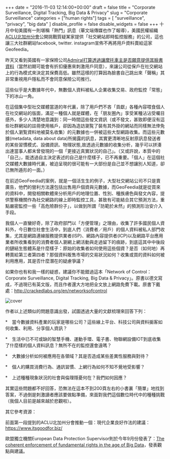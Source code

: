 +++
date = "2016-11-03 12:14:00+00:00"
draft = false
title = "Corporate Surveillance, Digital Tracking, Big Data & Privacy"
slug = "Corporate Surveillance"
categories = ["human rights"]
tags = [
  "surveillance",
  "privacy",
  "big data"
  ]
disable_profile = false
disable_widgets = false
+++
十月中旬美國有一則堪稱「熱門」訊息（華文端傳媒也作了報導），美國民權組織[ACLU北加州分會](https://www.aclunc.org/blog/facebook-instagram-and-twitter-provided-data-access-surveillance-product-marketed-target)公開挑戰質疑某家提供「社交網站即時監控服務」的公司，這也讓三大社群網站facebook, twitter. instagram宣佈不再將用戶資料賣給這家Geofeedia。

昨天又看到英國有一家保險公司[Admiral打算透過讓摩托車主是否願意提供其臉書資料](http://www.bbc.com/news/business-37847647)（當然初期可能會有折扣優惠來刺激用戶同意），來讓公司從保戶在社交網站上的行為模式來決定其保費高低。雖然這樣的打算因為臉書自己跳出來「聲稱」其非常重視用戶隱私而不會同意保險公司推行。

這些似乎是大數據年代中，無數個人資料被私人企業收集交易、政府監控「常態」下的冰山一角。
<!--more-->

在這個集中型社交媒體當道的年代裏，除了用戶們不吝「貢獻」各種內容喂食個人在社交網站的版面，滿足一種個人就是媒體，在「朋友圈內」享受某種沾沾受囑目感外，多少人清楚地意識到：同一時間這些發文資訊（或不發文，甚致即便沒有這些社群網站的註冊使用帳戶，卻因為造訪瀏覧了裝有其外掛的網站而同樣無法倖免於個人瀏覧資料地被莫名收集）的元數據也一併被這些大型網路收集。而這些元數據(metadata, data about data)所揭露的訊息，其實更清晰地反射原訊息發送者的某些習慣模式、設備資訊、物理狀態,故透過元數據的收集分析，幾乎可以拼湊出連當事人都未曾發現的一個「更接近真實狀況的自己」。（又或許說，本質中的「自己」，能透過自主決定表述的自己是什麼樣子，已不再重要。「個人」在這個社交媒體大數據時代裏，被迫呈現的很可能有一大部份是自己並不想讓別人知道，卻已無所遁形的一面。）　　

在前述GeoFeedia的案例，就是一個活生生的例子，大型社交網站公司不只是賣廣告，他們的營利方法還包括出售用戶個資與元數據，而GeoFeedia就是從買來的資料中，開發相關軟體來分析用戶的地理位置、性別、種族膚色與發文內容，提供警察機關作為社交網路的線上即時監控工具，甚致有可能結合其它預測方法，重點嚴密監控一些「高危險群份子」，以做到所謂「防範於未然」的預測形治安介入手段。

我個人一直蠻好奇，除了政府部門以「方便管理」之理由，收集了許多國民個人資料外，今日數位社會生活中，到底人們（消費者／用戶）的個人資料被私人部門收集，尤其是網路連線服務提供業者(ISP)、網路內容提供者(ICP)以及網路平台應用業者所收集看到的消費者個人瀏網上網活動與走過留下的痕跡，到底這其中中後段的鏈結生態體系是什麼樣子：原始的收集者如何使用這些個資？是否（如何地）再轉賣給第三者第四者？那個資料販售市場的交易狀況如何？收集或買的資料如何被利用應用，其是否什麼潛在的疑慮爭議？　

如果你也有和我一樣的疑惑，建議你不能錯過這本「Network of Control：Corporate Surveillance, Digital Tracking, Big Data & Privacy」。原書以德文寫成，不過現已有英文版，而且作者還大方地把全文放上網路免費下載。原書下戴處：http://crackedlabs.org/en/networksofcontrol

![cover](/post/20161103-1.jpg)

作者以上述類似的問題意識出發，試圖透過大量的文獻梳理來回答下列：

*　當今數據資料產業的玩家是哪些公司？這些線上平台、科技公司與資料掮客如何收集、利用、分享個人資訊？

*　生活中已不可或缺的智慧手機、運動手環、電子書、物聯網設備IOT到底收集了什麼樣的個人資料訊息？無所不在的監控還會遠嗎？

*　大數據分析如何被應用在各領域？其是否造成某些差異性服務與對待？

*　個人的購買消費行為、通訊習慣、上網行為如何不知不覺地受影響？

*　上述種種現象狀況的社會與倫理隱憂何在？我們如何因應？　

其實這些問題都不好回答，恐無法在這本不到200頁左右的小書裏「簡單」地找到答案，不過倒是刺激讀者應該要做點準備，來面對我們這個數位時代中的種種挑戰（我個人目前是越來越於悲觀啦）。

其它參考資源：

前面第一段提到的ACLU北加州分會推動一個：現代企業良好作法的建議：
https://www.itsgoodfor.biz/

歐盟獨立機關European Data Protection Supervisor則於今年9月份發表了：[The coherent enforcement of fundamental rights in the age of Big Data](https://secure.edps.europa.eu/EDPSWEB/webdav/site/mySite/shared/Documents/EDPS/Events/16-09-23_BigData_opinion_EN.pdf)，發表觀點與建議。
